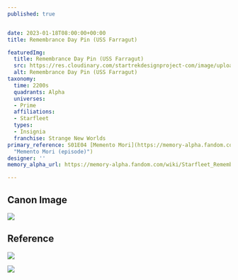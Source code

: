 ```yaml
---
published: true


date: 2023-01-18T08:00:00+00:00
title: Remembrance Day Pin (USS Farragut)

featuredImg:
  title: Remembrance Day Pin (USS Farragut)
  src: https://res.cloudinary.com/startrekdesignproject-com/image/upload/v1674092869/Rememberance-Day-Pin-_Farragut.png
  alt: Remembrance Day Pin (USS Farragut)
taxonomy:
  time: 2200s
  quadrants: Alpha
  universes:
  - Prime
  affiliations:
  - Starfleet
  types:
  - Insignia
  franchise: Strange New Worlds
primary_reference: S01E04 [Memento Mori](https://memory-alpha.fandom.com/wiki/Memento_Mori_(episode)
  "Memento Mori (episode)")
designer: ''
memory_alpha_url: https://memory-alpha.fandom.com/wiki/Starfleet_Remembrance_Day

---
```

## Canon Image

![](https://res.cloudinary.com/startrekdesignproject-com/image/upload/v1674092869/Rememberance-Day-Pin-Farragut_SNW-1x4-1.jpg)

## Reference

![](https://res.cloudinary.com/startrekdesignproject-com/image/upload/v1674092868/Rememberance-Day-Pin_Ref-1.jpg)

![](https://res.cloudinary.com/startrekdesignproject-com/image/upload/v1674092869/Rememberance-Day-Pin_Ref-2a.jpg)